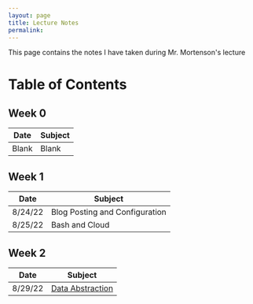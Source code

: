 ```yaml
---
layout: page
title: Lecture Notes
permalink: 
---
```


This page contains the notes I have taken during Mr. Mortenson's lecture

# Table of Contents

## Week 0

| Date | Subject |
|-|-|
| Blank | Blank |

## Week 1

| Date | Subject |
|-|-|
| 8/24/22 | Blog Posting and Configuration |
| 8/25/22 | Bash and Cloud |

## Week 2

| Date | Subject |
|-|-|
| 8/29/22 | [Data Abstraction]() |